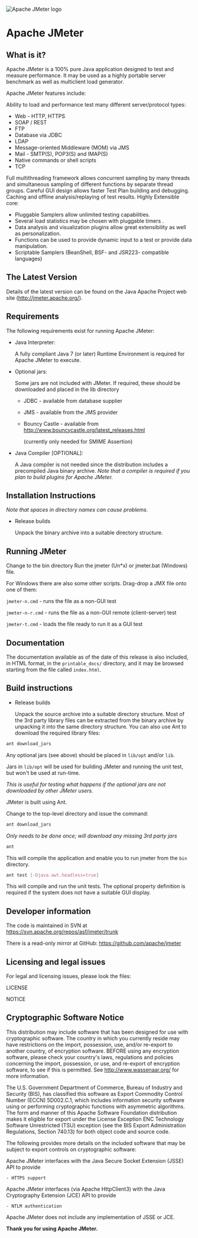 ![Apache JMeter logo](https://jmeter.apache.org/images/logo.svg)
# Apache JMeter

## What is it?

Apache JMeter is a 100% pure Java application designed to test
and measure performance.  It may be used as a highly portable 
server benchmark as well as multiclient load generator.

Apache JMeter features include:

Ability to load and performance test many different server/protocol types:
 -  Web - HTTP, HTTPS
 -  SOAP / REST
 -  FTP
 -  Database via JDBC
 -  LDAP
 -  Message-oriented Middleware (MOM) via JMS
 -  Mail - SMTP(S), POP3(S) and IMAP(S)
 -  Native commands or shell scripts
 -  TCP

Full multithreading framework allows concurrent sampling by many threads
and simultaneous sampling of different functions by separate thread groups.
Careful GUI design allows faster Test Plan building and debugging.
Caching and offline analysis/replaying of test results.
Highly Extensible core:
 -  Pluggable Samplers allow unlimited testing capabilities.
 -  Several load statistics may be chosen with pluggable timers .
 -  Data analysis and visualization plugins allow great extensibility as well as personalization.
 -  Functions can be used to provide dynamic input to a test or provide data manipulation.
 -  Scriptable Samplers (BeanShell, BSF- and JSR223- compatible languages)


## The Latest Version

Details of the latest version can be found on the Java Apache 
Project web site (http://jmeter.apache.org/).

## Requirements

The following requirements exist for running Apache JMeter:

 -  Java Interpreter:

    A fully compliant Java 7 (or later) Runtime Environment is required 
    for Apache JMeter to execute.

 -  Optional jars:

    Some jars are not included with JMeter.
    If required, these should be downloaded and placed in the lib directory

    + JDBC - available from database supplier
    + JMS - available from the JMS provider
    + Bouncy Castle - available from http://www.bouncycastle.org/latest_releases.html

      (currently only needed for SMIME Assertion)

 -  Java Compiler [OPTIONAL]:

    A Java compiler is not needed since the distribution includes a
    precompiled Java binary archive. _Note that a compiler is required
    if you plan to build plugins for Apache JMeter._

## Installation Instructions

_Note that spaces in directory names can cause problems._

 - Release builds

   Unpack the binary archive into a suitable directory structure.

## Running JMeter

Change to the bin directory
Run the jmeter (Un\*x) or jmeter.bat (Windows) file.

For Windows there are also some other scripts.
Drag-drop a JMX file onto one of them:

`jmeter-n.cmd` - runs the file as a non-GUI test

`jmeter-n-r.cmd` - runs the file as a non-GUI remote (client-server) test

`jmeter-t.cmd` - loads the file ready to run it as a GUI test

## Documentation

The documentation available as of the date of this release is
also included, in HTML format, in the `printable_docs/` directory,
and it may be browsed starting from the file called `index.html`.

## Build instructions

 - Release builds

   Unpack the source archive into a suitable directory structure.
   Most of the 3rd party library files can be extracted from the binary archive
   by unpacking it into the same directory structure.
   You can also use Ant to download the required library files:

```sh
ant download_jars
```

Any optional jars (see above) should be placed in `lib/opt` and/or `lib`.

Jars in `lib/opt` will be used for building JMeter and running the unit test,
but won't be used at run-time.

_This is useful for testing what happens if the optional jars are not
downloaded by other JMeter users._

JMeter is built using Ant.

Change to the top-level directory and issue the command:

```sh
ant download_jars
```
_Only needs to be done once; will download any missing 3rd party jars_

```sh
ant
```

This will compile the application and enable you to run jmeter from the `bin`
directory.

```sh
ant test [-Djava.awt.headless=true]
```

This will compile and run the unit tests.
The optional property definition is required if the system
does not have a suitable GUI display.

## Developer information

The code is maintained in SVN at https://svn.apache.org/repos/asf/jmeter/trunk

There is a read-only mirror at GitHub: https://github.com/apache/jmeter

## Licensing and legal issues

For legal and licensing issues, please look the files:

LICENSE

NOTICE

## Cryptographic Software Notice

This distribution may include software that has been designed for use
with cryptographic software. The country in which you currently reside
may have restrictions on the import, possession, use, and/or re-export
to another country, of encryption software. BEFORE using any encryption
software, please check your country's laws, regulations and policies
concerning the import, possession, or use, and re-export of encryption
software, to see if this is permitted. See <http://www.wassenaar.org/>
for more information.

The U.S. Government Department of Commerce, Bureau of Industry and
Security (BIS), has classified this software as Export Commodity
Control Number (ECCN) 5D002.C.1, which includes information security
software using or performing cryptographic functions with asymmetric
algorithms. The form and manner of this Apache Software Foundation
distribution makes it eligible for export under the License Exception
ENC Technology Software Unrestricted (TSU) exception (see the BIS
Export Administration Regulations, Section 740.13) for both object
code and source code.

The following provides more details on the included software that
may be subject to export controls on cryptographic software:

  Apache JMeter interfaces with the
  Java Secure Socket Extension (JSSE) API to provide

    - HTTPS support

  Apache JMeter interfaces (via Apache HttpClient3) with the
  Java Cryptography Extension (JCE) API to provide

    - NTLM authentication

  Apache JMeter does not include any implementation of JSSE or JCE.


**Thank you for using Apache JMeter.**

